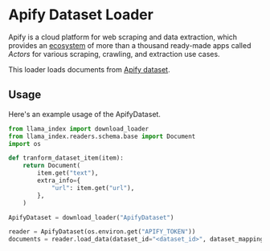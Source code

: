 # Apify Dataset Loader

Apify is a cloud platform for web scraping and data extraction,
which provides an [ecosystem](https://apify.com/store) of more than a thousand
ready-made apps called *Actors* for various scraping, crawling, and extraction use cases.

This loader loads documents from [Apify dataset](https://docs.apify.com/platform/storage/dataset).

## Usage

Here's an example usage of the ApifyDataset.

```python
from llama_index import download_loader
from llama_index.readers.schema.base import Document
import os

def tranform_dataset_item(item):
    return Document(
        item.get("text"),
        extra_info={
            "url": item.get("url"),
        },
    )

ApifyDataset = download_loader("ApifyDataset")

reader = ApifyDataset(os.environ.get("APIFY_TOKEN"))
documents = reader.load_data(dataset_id="<dataset_id>", dataset_mapping_function=tranform_dataset_item)
```
